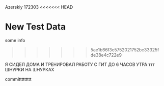 Azerskiy 
172303
<<<<<<< HEAD

New Test Data
=======
some info
>>>>>>> 5ae1b66f3c5752021752bc33325fde38e4c722e9

Я СИДЕЛ ДОМА И ТРЕНИРОВАЛ РАБОТУ С ГИТ ДО 6 ЧАСОВ УТРА
ттт
ШНУРКИ НА ШНУРКАХ

committttttttt

